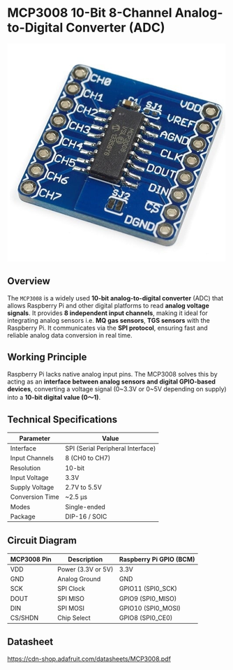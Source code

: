 # MCP3008 10-Bit 8-Channel Analog-to-Digital Converter (ADC) #

![MCP3008](MCP3008.jpg)

## Overview

The `MCP3008` is a widely used **10-bit analog-to-digital converter** (ADC) that allows Raspberry Pi and other digital platforms to read **analog voltage signals**. It provides **8 independent input channels**, making it ideal for integrating analog sensors i.e. **MQ gas sensors**, **TGS sensors** with the Raspberry Pi. It communicates via the **SPI protocol**, ensuring fast and reliable analog data conversion in real time.

## Working Principle

Raspberry Pi lacks native analog input pins. The MCP3008 solves this by acting as an **interface between analog sensors and digital GPIO-based devices**, converting a voltage signal (0~3.3V or 0~5V depending on supply) into a **10-bit digital value (0～1)**.

## Technical Specifications

| Parameter        | Value                                |
|------------------|--------------------------------------|
| Interface        | SPI (Serial Peripheral Interface)    |
| Input Channels   | 8 (CH0 to CH7)                       |
| Resolution       | 10-bit                               |
| Input Voltage    | 3.3V                                 |
| Supply Voltage   | 2.7V to 5.5V                         |
| Conversion Time  | ~2.5 µs                              |
| Modes            | Single-ended                         |
| Package          | DIP-16 / SOIC                        |

## Circuit Diagram

| MCP3008 Pin | Description        | Raspberry Pi GPIO (BCM) | 
|-------------|--------------------|--------------------------|
| VDD         | Power (3.3V or 5V) | 3.3V                     | 
|  GND        | Analog Ground      | GND                      | 
| SCK         | SPI Clock          | GPIO11 (SPI0_SCK)        | 
| DOUT        | SPI MISO           | GPIO9  (SPI0_MISO)       |
| DIN         | SPI MOSI           | GPIO10 (SPI0_MOSI)       |
| CS/SHDN     | Chip Select        | GPIO8  (SPI0_CE0)        | 

## Datasheet
https://cdn-shop.adafruit.com/datasheets/MCP3008.pdf
